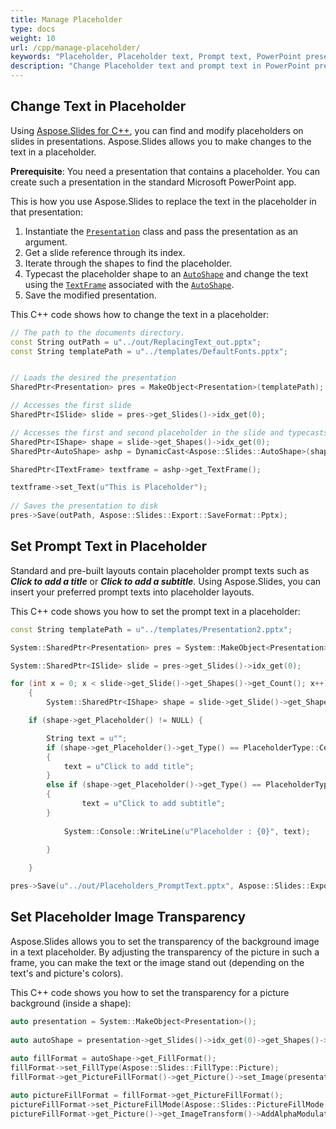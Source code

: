 ```yaml
---
title: Manage Placeholder
type: docs
weight: 10
url: /cpp/manage-placeholder/
keywords: "Placeholder, Placeholder text, Prompt text, PowerPoint presentation, C++, CPP, Aspose.Slides for C++"
description: "Change Placeholder text and prompt text in PowerPoint presentations in C++"
---
```


## **Change Text in Placeholder**
Using [Aspose.Slides for C++](/slides/cpp/), you can find and modify placeholders on slides in presentations. Aspose.Slides allows you to make changes to the text in a placeholder.

**Prerequisite**: You need a presentation that contains a placeholder. You can create such a presentation in the standard Microsoft PowerPoint app.

This is how you use Aspose.Slides to replace the text in the placeholder in that presentation:

1. Instantiate the [`Presentation`](https://reference.aspose.com/slides/cpp/class/aspose.slides.presentation/) class and pass the presentation as an argument.
2. Get a slide reference through its index.
3. Iterate through the shapes to find the placeholder.
4. Typecast the placeholder shape to an [`AutoShape`](https://reference.aspose.com/slides/cpp/class/aspose.slides.auto_shape/) and change the text using the [`TextFrame`](https://reference.aspose.com/slides/cpp/class/aspose.slides.text_frame/) associated with the [`AutoShape`](https://reference.aspose.com/slides/cpp/class/aspose.slides.auto_shape/).
5. Save the modified presentation.

This C++ code shows how to change the text in a placeholder:

```c++
// The path to the documents directory.
const String outPath = u"../out/ReplacingText_out.pptx";
const String templatePath = u"../templates/DefaultFonts.pptx";


// Loads the desired the presentation
SharedPtr<Presentation> pres = MakeObject<Presentation>(templatePath);

// Accesses the first slide
SharedPtr<ISlide> slide = pres->get_Slides()->idx_get(0);

// Accesses the first and second placeholder in the slide and typecasts it as an AutoShape
SharedPtr<IShape> shape = slide->get_Shapes()->idx_get(0);
SharedPtr<AutoShape> ashp = DynamicCast<Aspose::Slides::AutoShape>(shape);

SharedPtr<ITextFrame> textframe = ashp->get_TextFrame();

textframe->set_Text(u"This is Placeholder");
	
// Saves the presentation to disk
pres->Save(outPath, Aspose::Slides::Export::SaveFormat::Pptx);
```

## **Set Prompt Text in Placeholder**
Standard and pre-built layouts contain placeholder prompt texts such as ***Click to add a title*** or ***Click to add a subtitle***. Using Aspose.Slides, you can insert your preferred prompt texts into placeholder layouts.

This C++ code shows you how to set the prompt text in a placeholder:

```c++
const String templatePath = u"../templates/Presentation2.pptx";

System::SharedPtr<Presentation> pres = System::MakeObject<Presentation>(templatePath);

System::SharedPtr<ISlide> slide = pres->get_Slides()->idx_get(0);

for (int x = 0; x < slide->get_Slide()->get_Shapes()->get_Count(); x++)
	{
		System::SharedPtr<IShape> shape = slide->get_Slide()->get_Shapes()->idx_get(x);

	if (shape->get_Placeholder() != NULL) {

		String text = u"";
		if (shape->get_Placeholder()->get_Type() == PlaceholderType::CenteredTitle) // When there is no text in it, PowerPoint displays "Click to add title". 
		{
			text = u"Click to add title";
		}
		else if (shape->get_Placeholder()->get_Type() == PlaceholderType::Subtitle) // Does the same thing for subtitle.
		{
				text = u"Click to add subtitle";
		}
					
			System::Console::WriteLine(u"Placeholder : {0}", text);
			
		}

	}

pres->Save(u"../out/Placeholders_PromptText.pptx", Aspose::Slides::Export::SaveFormat::Pptx);
```

## **Set Placeholder Image Transparency**

Aspose.Slides allows you to set the transparency of the background image in a text placeholder. By adjusting the transparency of the picture in such a frame, you can make the text or the image stand out (depending on the text's and picture's colors).

This C++ code shows you how to set the transparency for a picture background (inside a shape):

```c++
auto presentation = System::MakeObject<Presentation>();
    
auto autoShape = presentation->get_Slides()->idx_get(0)->get_Shapes()->AddAutoShape(Aspose::Slides::ShapeType::Rectangle, 10.0f, 10.0f, 100.0f, 100.0f);
    
auto fillFormat = autoShape->get_FillFormat();
fillFormat->set_FillType(Aspose::Slides::FillType::Picture);
fillFormat->get_PictureFillFormat()->get_Picture()->set_Image(presentation->get_Images()->AddImage(System::IO::File::ReadAllBytes(u"image.png")));

auto pictureFillFormat = fillFormat->get_PictureFillFormat();
pictureFillFormat->set_PictureFillMode(Aspose::Slides::PictureFillMode::Stretch);
pictureFillFormat->get_Picture()->get_ImageTransform()->AddAlphaModulateFixedEffect(75.0f);
```

